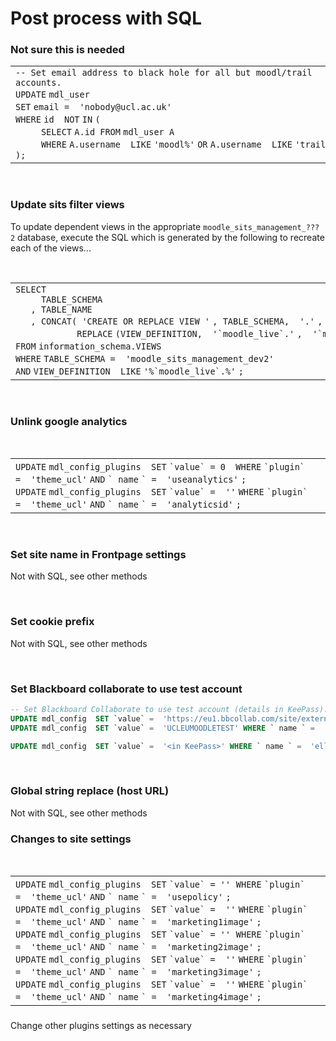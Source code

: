 # Post process with SQL

### Not sure this is needed

<table>
<colgroup>
<col width="100%" />
</colgroup>
<tbody>
<tr class="odd">
<td><div class="container" title="Hint: double-click to select code">
<div class="line number1 index0 alt2">
<code class="sql comments">-- Set email address to black hole for all but moodl/trail accounts.</code>
</div>
<div class="line number2 index1 alt1">
<code class="sql keyword">UPDATE</code> <code class="sql plain">mdl_user</code>
</div>
<div class="line number3 index2 alt2">
<code class="sql keyword">SET</code> <code class="sql plain">email =  </code><code class="sql string">'nobody@ucl.ac.uk'</code>
</div>
<div class="line number4 index3 alt1">
<code class="sql keyword">WHERE</code> <code class="sql plain">id  </code><code class="sql color1">NOT</code> <code class="sql color1">IN</code> <code class="sql plain">(</code>
</div>
<div class="line number5 index4 alt2">
<code class="sql spaces">     </code><code class="sql keyword">SELECT</code> <code class="sql plain">A.id </code><code class="sql keyword">FROM</code> <code class="sql plain">mdl_user A</code>
</div>
<div class="line number6 index5 alt1">
<code class="sql spaces">     </code><code class="sql keyword">WHERE</code> <code class="sql plain">A.username  </code><code class="sql color1">LIKE</code> <code class="sql string">'moodl%'</code> <code class="sql color1">OR</code> <code class="sql plain">A.username  </code><code class="sql color1">LIKE</code> <code class="sql string">'trail%'</code>
</div>
<div class="line number7 index6 alt2">
<code class="sql plain">);</code>
</div>
</div></td>
</tr>
</tbody>
</table>

 

### Update sits filter views

To update dependent views in the appropriate `moodle_sits_management_???2` database, execute the SQL which is generated by the following to recreate each of the views...

 

<table>
<colgroup>
<col width="100%" />
</colgroup>
<tbody>
<tr class="odd">
<td><div class="container" title="Hint: double-click to select code">
<div class="line number1 index0 alt2">
<code class="sql keyword">SELECT</code>
</div>
<div class="line number2 index1 alt1">
<code class="sql spaces">     </code><code class="sql plain">TABLE_SCHEMA</code>
</div>
<div class="line number3 index2 alt2">
<code class="sql spaces">   </code><code class="sql plain">, TABLE_NAME</code>
</div>
<div class="line number4 index3 alt1">
<code class="sql spaces">   </code><code class="sql plain">, CONCAT( </code><code class="sql string">'CREATE OR REPLACE VIEW '</code> <code class="sql plain">, TABLE_SCHEMA,  </code><code class="sql string">'.'</code> <code class="sql plain">, TABLE_NAME,  </code><code class="sql string">' AS '</code> <code class="sql plain">,</code>
</div>
<div class="line number5 index4 alt2">
<code class="sql spaces">            </code><code class="sql color2">REPLACE</code> <code class="sql plain">(VIEW_DEFINITION,  </code><code class="sql string">'`moodle_live`.'</code> <code class="sql plain">,  </code><code class="sql string">'`moodle_devxxxx`.'</code> <code class="sql plain">),  </code><code class="sql string">';'</code> <code class="sql plain">)  </code><code class="sql keyword">AS</code> <code class="sql plain">sql_create</code>
</div>
<div class="line number6 index5 alt1">
<code class="sql keyword">FROM</code> <code class="sql plain">information_schema.VIEWS</code>
</div>
<div class="line number7 index6 alt2">
<code class="sql keyword">WHERE</code> <code class="sql plain">TABLE_SCHEMA =  </code><code class="sql string">'moodle_sits_management_dev2'</code>
</div>
<div class="line number8 index7 alt1">
<code class="sql color1">AND</code> <code class="sql plain">VIEW_DEFINITION  </code><code class="sql color1">LIKE</code> <code class="sql string">'%`moodle_live`.%'</code> <code class="sql plain">;</code>
</div>
</div></td>
</tr>
</tbody>
</table>

 

### Unlink google analytics

 

<table>
<colgroup>
<col width="100%" />
</colgroup>
<tbody>
<tr class="odd">
<td><div class="container" title="Hint: double-click to select code">
<div class="line number1 index0 alt2">
<code class="sql keyword">UPDATE</code> <code class="sql plain">mdl_config_plugins  </code><code class="sql keyword">SET</code> <code class="sql plain">`value` = 0  </code><code class="sql keyword">WHERE</code> <code class="sql plain">`plugin` =  </code><code class="sql string">'theme_ucl'</code> <code class="sql color1">AND</code> <code class="sql plain">` </code><code class="sql keyword">name</code> <code class="sql plain">` =  </code><code class="sql string">'useanalytics'</code> <code class="sql plain">;</code>
</div>
<div class="line number2 index1 alt1">
<code class="sql keyword">UPDATE</code> <code class="sql plain">mdl_config_plugins  </code><code class="sql keyword">SET</code> <code class="sql plain">`value` =  </code><code class="sql string">''</code> <code class="sql keyword">WHERE</code> <code class="sql plain">`plugin` =  </code><code class="sql string">'theme_ucl'</code> <code class="sql color1">AND</code> <code class="sql plain">` </code><code class="sql keyword">name</code> <code class="sql plain">` =  </code><code class="sql string">'analyticsid'</code> <code class="sql plain">;</code>
</div>
<div>
<code class="sql plain"></code>
</div>
</div></td>
</tr>
</tbody>
</table>

 

### Set site name in Frontpage settings

Not with SQL, see other methods

 

### Set cookie prefix

Not with SQL, see other methods

 

### Set Blackboard collaborate to use test account

``` sql
-- Set Blackboard Collaborate to use test account (details in KeePass).
UPDATE mdl_config  SET `value` =  'https://eu1.bbcollab.com/site/external/adapter/default/v3'  WHERE ` name ` =  'elluminate_server' ;
UPDATE mdl_config  SET `value` =  'UCLEUMOODLETEST' WHERE ` name ` =  'elluminate_auth_username' ;

UPDATE mdl_config  SET `value` =  '<in KeePass>' WHERE ` name ` =  'elluminate_auth_password' ;
```

 

### Global string replace (host URL)

Not with SQL, see other methods 

### Changes to site settings

 

<table>
<colgroup>
<col width="100%" />
</colgroup>
<tbody>
<tr class="odd">
<td><div class="container" title="Hint: double-click to select code">
<div class="line number1 index0 alt2">
<code class="sql keyword">UPDATE</code> <code class="sql plain">mdl_config_plugins  </code><code class="sql keyword">SET</code> <code class="sql plain">`value` = </code><code class="sql string">''</code>  <code class="sql keyword">WHERE</code> <code class="sql plain">`plugin` =  </code><code class="sql string">'theme_ucl'</code> <code class="sql color1">AND</code> <code class="sql plain">` </code><code class="sql keyword">name</code> <code class="sql plain">` =  </code><code class="sql string">'usepolicy'</code> <code class="sql plain">;</code>
</div>
<div class="line number2 index1 alt1">
<code class="sql keyword">UPDATE</code> <code class="sql plain">mdl_config_plugins  </code><code class="sql keyword">SET</code> <code class="sql plain">`value` =  </code><code class="sql string">''</code> <code class="sql keyword">WHERE</code> <code class="sql plain">`plugin` =  </code><code class="sql string">'theme_ucl'</code> <code class="sql color1">AND</code> <code class="sql plain">` </code><code class="sql keyword">name</code> <code class="sql plain">` =  </code><code class="sql string">'marketing1image'</code> <code class="sql plain">;</code>
</div>
<div class="line number3 index2 alt2">
<code class="sql keyword">UPDATE</code> <code class="sql plain">mdl_config_plugins  </code><code class="sql keyword">SET</code> <code class="sql plain">`value` = </code><code class="sql string">''</code>  <code class="sql keyword">WHERE</code> <code class="sql plain">`plugin` =  </code><code class="sql string">'theme_ucl'</code> <code class="sql color1">AND</code> <code class="sql plain">` </code><code class="sql keyword">name</code> <code class="sql plain">` =  </code><code class="sql string">'marketing2image'</code> <code class="sql plain">;</code>
</div>
<div class="line number4 index3 alt1">
<code class="sql keyword">UPDATE</code> <code class="sql plain">mdl_config_plugins  </code><code class="sql keyword">SET</code> <code class="sql plain">`value` =  </code><code class="sql string">''</code> <code class="sql keyword">WHERE</code> <code class="sql plain">`plugin` =  </code><code class="sql string">'theme_ucl'</code> <code class="sql color1">AND</code> <code class="sql plain">` </code><code class="sql keyword">name</code> <code class="sql plain">` =  </code><code class="sql string">'marketing3image'</code> <code class="sql plain">;</code>
</div>
<div class="line number5 index4 alt2">
<code class="sql keyword">UPDATE</code> <code class="sql plain">mdl_config_plugins  </code><code class="sql keyword">SET</code> <code class="sql plain">`value` =  </code><code class="sql string">''</code> <code class="sql keyword">WHERE</code> <code class="sql plain">`plugin` =  </code><code class="sql string">'theme_ucl'</code> <code class="sql color1">AND</code> <code class="sql plain">` </code><code class="sql keyword">name</code> <code class="sql plain">` =  </code><code class="sql string">'marketing4image'</code> <code class="sql plain">;</code>
</div>
</div></td>
</tr>
</tbody>
</table>

### 
Change other plugins settings as necessary

 
